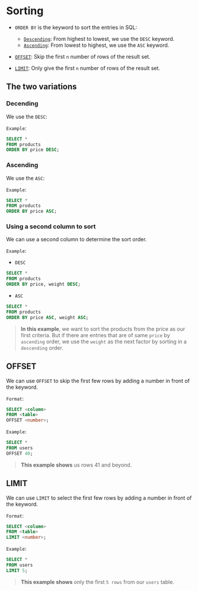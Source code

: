 # Sorting

- `ORDER BY` is the keyword to sort the entries in SQL:
  - [`Descending`](#decending): From highest to lowest, we use the `DESC` keyword.
  - [`Ascending`](#ascending): From lowest to highest, we use the `ASC` keyword.

- [`OFFSET`](#offset): Skip the first `n` number of rows of the result set.
- [`LIMIT`](#limit): Only give the first `n` number of rows of the result set.

## The two variations

### Decending

We use the `DESC`:

`Example`:

```SQL
SELECT *
FROM products
ORDER BY price DESC;
```

### Ascending

We use the `ASC`:

`Example`:

```SQL
SELECT *
FROM products
ORDER BY price ASC;
```

### Using a second column to sort

We can use a second column to determine the sort order.

`Example`:

- `DESC`

```SQL
SELECT *
FROM products
ORDER BY price, weight DESC;
```

- `ASC`

```SQL
SELECT *
FROM products
ORDER BY price ASC, weight ASC;
```

> **In this example**, we want to sort the products from the price as our first criteria. But if there are entries that are of same `price` by `ascending` order, we use the `weight` as the next factor by sorting in a `descending` order.

## OFFSET

We can use `OFFSET` to skip the first few rows by adding a number in front of the keyword.

`Format`:

```SQL
SELECT <column>
FROM <table>
OFFSET <number>;
```

`Example`:

```SQL
SELECT *
FROM users
OFFSET 40;
```

> **This example shows** us rows 41 and beyond.

## LIMIT

We can use `LIMIT` to select the first few rows by adding a number in front of the keyword.

`Format`:

```SQL
SELECT <column>
FROM <table>
LIMIT <number>;
```

`Example`:

```SQL
SELECT *
FROM users
LIMIT 5;
```

> **This example shows** only the first `5 rows` from our `users` table.
